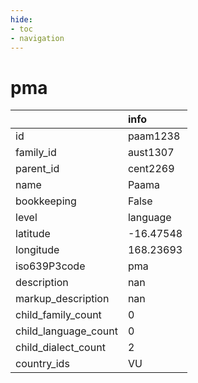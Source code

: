 ```yaml
---
hide:
- toc
- navigation
---
```

# pma
|                      | info      |
|:---------------------|:----------|
| id                   | paam1238  |
| family_id            | aust1307  |
| parent_id            | cent2269  |
| name                 | Paama     |
| bookkeeping          | False     |
| level                | language  |
| latitude             | -16.47548 |
| longitude            | 168.23693 |
| iso639P3code         | pma       |
| description          | nan       |
| markup_description   | nan       |
| child_family_count   | 0         |
| child_language_count | 0         |
| child_dialect_count  | 2         |
| country_ids          | VU        |